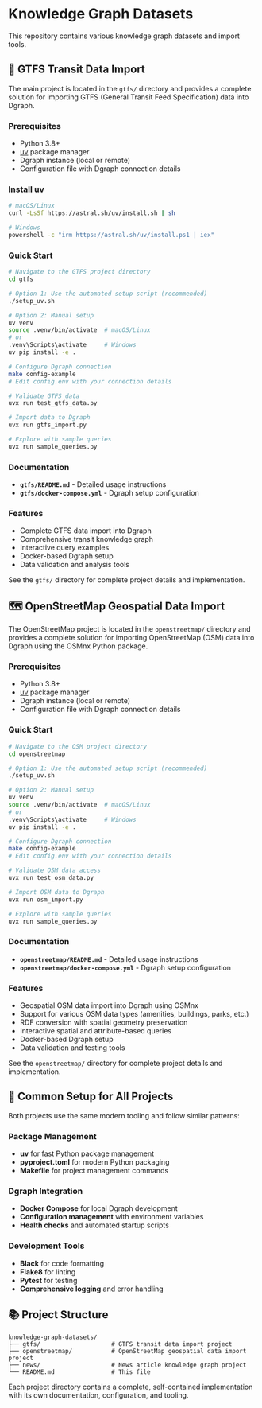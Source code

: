 # Knowledge Graph Datasets

This repository contains various knowledge graph datasets and import tools.

## 🚌 GTFS Transit Data Import

The main project is located in the `gtfs/` directory and provides a complete solution for importing GTFS (General Transit Feed Specification) data into Dgraph.

### Prerequisites

- Python 3.8+
- [uv](https://docs.astral.sh/uv/) package manager
- Dgraph instance (local or remote)
- Configuration file with Dgraph connection details

### Install uv

```bash
# macOS/Linux
curl -LsSf https://astral.sh/uv/install.sh | sh

# Windows
powershell -c "irm https://astral.sh/uv/install.ps1 | iex"
```

### Quick Start

```bash
# Navigate to the GTFS project directory
cd gtfs

# Option 1: Use the automated setup script (recommended)
./setup_uv.sh

# Option 2: Manual setup
uv venv
source .venv/bin/activate  # macOS/Linux
# or
.venv\Scripts\activate     # Windows
uv pip install -e .

# Configure Dgraph connection
make config-example
# Edit config.env with your connection details

# Validate GTFS data
uvx run test_gtfs_data.py

# Import data to Dgraph
uvx run gtfs_import.py

# Explore with sample queries
uvx run sample_queries.py
```

### Documentation

- **`gtfs/README.md`** - Detailed usage instructions
- **`gtfs/docker-compose.yml`** - Dgraph setup configuration

### Features

- Complete GTFS data import into Dgraph
- Comprehensive transit knowledge graph
- Interactive query examples
- Docker-based Dgraph setup
- Data validation and analysis tools

See the `gtfs/` directory for complete project details and implementation.

## 🗺️ OpenStreetMap Geospatial Data Import

The OpenStreetMap project is located in the `openstreetmap/` directory and provides a complete solution for importing OpenStreetMap (OSM) data into Dgraph using the OSMnx Python package.

### Prerequisites

- Python 3.8+
- [uv](https://docs.astral.sh/uv/) package manager
- Dgraph instance (local or remote)
- Configuration file with Dgraph connection details

### Quick Start

```bash
# Navigate to the OSM project directory
cd openstreetmap

# Option 1: Use the automated setup script (recommended)
./setup_uv.sh

# Option 2: Manual setup
uv venv
source .venv/bin/activate  # macOS/Linux
# or
.venv\Scripts\activate     # Windows
uv pip install -e .

# Configure Dgraph connection
make config-example
# Edit config.env with your connection details

# Validate OSM data access
uvx run test_osm_data.py

# Import OSM data to Dgraph
uvx run osm_import.py

# Explore with sample queries
uvx run sample_queries.py
```

### Documentation

- **`openstreetmap/README.md`** - Detailed usage instructions
- **`openstreetmap/docker-compose.yml`** - Dgraph setup configuration

### Features

- Geospatial OSM data import into Dgraph using OSMnx
- Support for various OSM data types (amenities, buildings, parks, etc.)
- RDF conversion with spatial geometry preservation
- Interactive spatial and attribute-based queries
- Docker-based Dgraph setup
- Data validation and testing tools

See the `openstreetmap/` directory for complete project details and implementation.

## 🔧 Common Setup for All Projects

Both projects use the same modern tooling and follow similar patterns:

### Package Management
- **uv** for fast Python package management
- **pyproject.toml** for modern Python packaging
- **Makefile** for project management commands

### Dgraph Integration
- **Docker Compose** for local Dgraph development
- **Configuration management** with environment variables
- **Health checks** and automated startup scripts

### Development Tools
- **Black** for code formatting
- **Flake8** for linting
- **Pytest** for testing
- **Comprehensive logging** and error handling

## 📚 Project Structure

```
knowledge-graph-datasets/
├── gtfs/                    # GTFS transit data import project
├── openstreetmap/           # OpenStreetMap geospatial data import project
├── news/                    # News article knowledge graph project
└── README.md                # This file
```

Each project directory contains a complete, self-contained implementation with its own documentation, configuration, and tooling.
